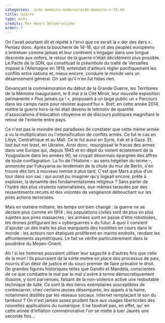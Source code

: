 ```yaml
---
categories: _aide-memoire-numeros/aide-memoire-n-70.md
title: Guerre
type: mots
credits: Par Henri Deleersnijder
order: 7
---
```

On l'avait pourtant dit et répété à l'envi que ce serait la « der des ders ». Pensez donc. Après la boucherie de 14-18, qui vit des peuples européens s'entretuer comme jamais et leur continent s'engager dans une longue descente aux enfers, le retour de la guerre n'était décidément plus possible. Le Pacte de la SDN, qui constituait le préambule du traité de Versailles imposé à l'Allemagne en 1919, entendait d'ailleurs régler pacifiquement les conflits entre nations et, mieux encore, conduire le monde vers un désarmement général. On sait qu'il n'en fut hélas rien.

Devançant la commémoration du début de la Grande Guerre, les Territoires de la Mémoire inauguraient, le 8 mai à la Cité Miroir, leur nouvelle exposition permanente « Plus jamais ça ! », proposant à un large public un « Parcours dans les camps nazis pour résister aujourd'hui ». Bref, en cette année 2014, mettre la guerre hors-la-loi était devenu le leitmotiv de quantité d'associations d'éducation citoyenne et de discours politiques magnifiant le retour de l'entente entre pays.

Ce n'est pas le moindre des paradoxes de constater que cette même année a vu la multiplication ou l'intensification de conflits armés. Ce fut le cas en Libye, Centrafrique et au Mali. Ce le fut aussi en Syrie, Irak et à Gaza. Et, _last but not least_, en Ukraine. Ainsi donc, resurgissait le fracas des armes dans une Europe qui, depuis 1945 et en dépit du violent éclatement de la Yougoslavie dans les années 90, se croyait désormais épargnée des affres de toute conflagration. La fin de l'Histoire – au sens hégélien du terme –, annoncée par Fukuyama au lendemain de la chute du mur de Berlin, s'en trouve dès lors à nouveau remise à plus tard. C'est que Mars a plus d'un tour dans son sac : qui aurait pu imaginer qu'y logeait encore, prête à exploser, la dynamite des fondamentalismes religieux ? Sans parler de l'hydre des plus virulents nationalismes, eux-mêmes taraudés par des ressentiments recuits et des volontés de vengeance débouchant sur les pires actions terroristes.

Mais en matière militaire, les temps ont bien changé : la guerre ne se déclare plus comme en 1914 ; les populations civiles sont de plus en plus sujettes aux pires massacres ; les armées sont en passe d'être robotisées, les drones préfigurant les « cyberguerres » du futur. À quoi il convient d'ajouter un des traits les plus marquants des hostilités en cours dans le monde : les acteurs non étatiques prolifèrent en maints endroits, rendant les affrontements asymétriques. Le fait se vérifie particulièrement dans la poudrière du Moyen-Orient.

Ah ! si les hommes pouvaient utiliser leur sagacité à d'autres fins que celle de la mort ! Ils pourraient de la sorte mettre en place des processus de paix, nourris d'un désir de justice et du souci premier de faire prévaloir le droit. De grandes figures historiques telles que Gandhi et Mandela, conscientes de ce que combattre le mal par le mal s'avère à terme démocratiquement illusoire, y sont parvenues, faisant de la non-violence active une redoutable technique de lutte. Ce sont là des héros exemplaires susceptibles de contrecarrer, chez certains jeunes désemparés, les appels à la haine, notamment distillés par les réseaux sociaux. Internet remplaçant le son du tambour ? On n'est jamais assez prudent face aux usages liberticides des nouvelles applications du numérique. Il ne faudrait pas, en effet, qu' en cette année d'inflation commémorative l'on se mette à tuer Jaurès une seconde fois...
